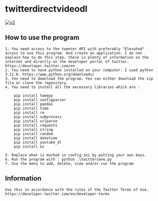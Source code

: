 # twitterdirectvideodl

[![v2](https://img.shields.io/endpoint?url=https%3A%2F%2Ftwbadges.glitch.me%2Fbadges%2Fv2)](https://developer.twitter.com/en/docs/twitter-api)

## How to use the program

    1. You need access to the tweeter API with preferably "Elevated" access to use this program. And create an application. I do not explain how to do this step, there is plenty of information on the internet and directly on the developer portal of twitter. https://developer.twitter.com/en
    2. You need to have python installed on your computer. I used python 3.11.0. https://www.python.org/downloads/
    3. You need to download the program. You can either download the zip file or clone the repository.
    4. You need to install all the necessary libraries which are :
```
    pip install tweepy
    pip install configparser
    pip install pandas
    pip install time
    pip install re
    pip install subprocess
    pip install urlparse
    pip install requests
    pip install string
    pip install random
    pip install datetime
    pip install youtube_dl
    pip install os
```
    5. Replace what is marked in config.ini by putting your own keys.
    6. Run the program with : python .\twittersave.py
    7. Use the menu to add, delete, view and/or run the program

## Information

    Use this in accordance with the rules of the Twitter Terms of Use. https://developer.twitter.com/en/developer-terms

    
